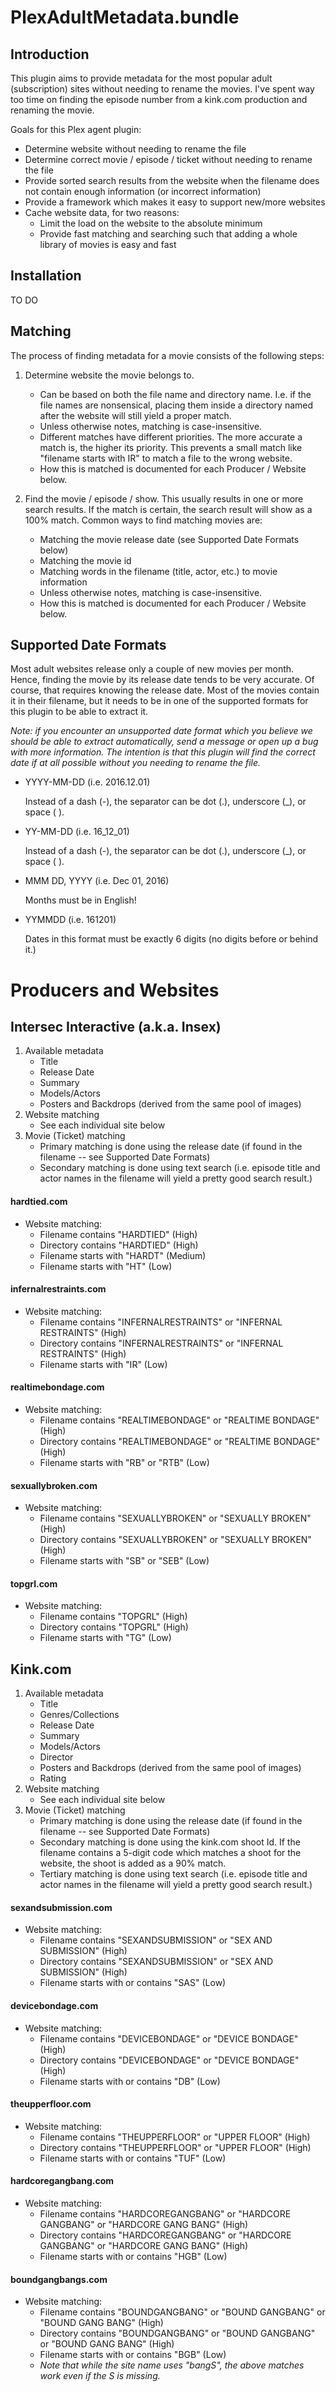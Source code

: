 PlexAdultMetadata.bundle
========================

## Introduction

This plugin aims to provide metadata for the most popular adult (subscription) sites without needing to rename
the movies.  I've spent way too time on finding the episode number from a kink.com production and renaming the movie.

Goals for this Plex agent plugin:
* Determine website without needing to rename the file
* Determine correct movie / episode / ticket without needing to rename the file
* Provide sorted search results from the website when the filename does not contain enough information (or incorrect information)
* Provide a framework which makes it easy to support new/more websites
* Cache website data, for two reasons:
  * Limit the load on the website to the absolute minimum
  * Provide fast matching and searching such that adding a whole library of movies is easy and fast


## Installation

TO DO


## Matching

The process of finding metadata for a movie consists of the following steps:

1. Determine website the movie belongs to.
   * Can be based on both the file name and directory name. I.e. if the file names are nonsensical, placing them inside
     a directory named after the website will still yield a proper match.
   * Unless otherwise notes, matching is case-insensitive.
   * Different matches have different priorities.  The more accurate a match is, the higher its priority.  This
     prevents a small match like "filename starts with IR" to match a file to the wrong website.
   * How this is matched is documented for each Producer / Website below.

2. Find the movie / episode / show.  This usually results in one or more search results.  If the match is certain,
   the search result will show as a 100% match.  Common ways to find matching movies are:
   * Matching the movie release date (see Supported Date Formats below)
   * Matching the movie id
   * Matching words in the filename (title, actor, etc.) to movie information
   * Unless otherwise notes, matching is case-insensitive.
   * How this is matched is documented for each Producer / Website below.


## Supported Date Formats

Most adult websites release only a couple of new movies per month.  Hence, finding the movie by its release
date tends to be very accurate.  Of course, that requires knowing the release date.  Most of the movies contain
it in their filename, but it needs to be in one of the supported formats for this plugin to be able to extract it.

*Note: if you encounter an unsupported date format which you believe we should be able to extract automatically,
send a message or open up a bug with more information.  The intention is that this plugin will find the correct
date if at all possible without you needing to rename the file.*

* YYYY-MM-DD (i.e. 2016.12.01)
  
  Instead of a dash (-), the separator can be dot (.), underscore (_), or space ( ).
  
* YY-MM-DD (i.e. 16_12_01)
  
  Instead of a dash (-), the separator can be dot (.), underscore (_), or space ( ).
  
* MMM DD, YYYY (i.e. Dec 01, 2016)

  Months must be in English!
  
* YYMMDD (i.e. 161201)

  Dates in this format must be exactly 6 digits (no digits before or behind it.)


Producers and Websites
======================

## Intersec Interactive (a.k.a. Insex)

1. Available metadata
   * Title
   * Release Date
   * Summary
   * Models/Actors
   * Posters and Backdrops (derived from the same pool of images)
1. Website matching
   * See each individual site below
1. Movie (Ticket) matching
   * Primary matching is done using the release date (if found in the filename -- see Supported Date Formats)
   * Secondary matching is done using text search (i.e. episode title and actor names in the filename will yield
     a pretty good search result.)
 

#### hardtied.com
* Website matching:
  * Filename contains "HARDTIED" (High)
  * Directory contains "HARDTIED" (High)
  * Filename starts with "HARDT" (Medium)
  * Filename starts with "HT" (Low)

#### infernalrestraints.com
* Website matching:
  * Filename contains "INFERNALRESTRAINTS" or "INFERNAL RESTRAINTS" (High)
  * Directory contains "INFERNALRESTRAINTS" or "INFERNAL RESTRAINTS" (High)
  * Filename starts with "IR" (Low)

#### realtimebondage.com
* Website matching:
  * Filename contains "REALTIMEBONDAGE" or "REALTIME BONDAGE" (High)
  * Directory contains "REALTIMEBONDAGE" or "REALTIME BONDAGE" (High)
  * Filename starts with "RB" or "RTB" (Low)

#### sexuallybroken.com
* Website matching:
  * Filename contains "SEXUALLYBROKEN" or "SEXUALLY BROKEN" (High)
  * Directory contains "SEXUALLYBROKEN" or "SEXUALLY BROKEN" (High)
  * Filename starts with "SB" or "SEB" (Low)

#### topgrl.com
* Website matching:
  * Filename contains "TOPGRL" (High)
  * Directory contains "TOPGRL" (High)
  * Filename starts with "TG" (Low)


## Kink.com

1. Available metadata
   * Title
   * Genres/Collections
   * Release Date
   * Summary
   * Models/Actors
   * Director
   * Posters and Backdrops (derived from the same pool of images)
   * Rating
1. Website matching
   * See each individual site below
1. Movie (Ticket) matching
   * Primary matching is done using the release date (if found in the filename -- see Supported Date Formats)
   * Secondary matching is done using the kink.com shoot Id.  If the filename contains a 5-digit code which matches a
     shoot for the website, the shoot is added as a 90% match.
   * Tertiary matching is done using text search (i.e. episode title and actor names in the filename will yield
     a pretty good search result.)
 

#### sexandsubmission.com
* Website matching:
  * Filename contains "SEXANDSUBMISSION" or "SEX AND SUBMISSION" (High)
  * Directory contains "SEXANDSUBMISSION" or "SEX AND SUBMISSION" (High)
  * Filename starts with or contains "SAS" (Low)

#### devicebondage.com
* Website matching:
  * Filename contains "DEVICEBONDAGE" or "DEVICE BONDAGE" (High)
  * Directory contains "DEVICEBONDAGE" or "DEVICE BONDAGE" (High)
  * Filename starts with or contains "DB" (Low)

#### theupperfloor.com
* Website matching:
  * Filename contains "THEUPPERFLOOR" or "UPPER FLOOR" (High)
  * Directory contains "THEUPPERFLOOR" or "UPPER FLOOR" (High)
  * Filename starts with or contains "TUF" (Low)

#### hardcoregangbang.com
* Website matching:
  * Filename contains "HARDCOREGANGBANG" or "HARDCORE GANGBANG" or "HARDCORE GANG BANG" (High)
  * Directory contains "HARDCOREGANGBANG" or "HARDCORE GANGBANG" or "HARDCORE GANG BANG" (High)
  * Filename starts with or contains "HGB" (Low)

#### boundgangbangs.com
* Website matching:
  * Filename contains "BOUNDGANGBANG" or "BOUND GANGBANG" or "BOUND GANG BANG" (High)
  * Directory contains "BOUNDGANGBANG" or "BOUND GANGBANG" or "BOUND GANG BANG" (High)
  * Filename starts with or contains "BGB" (Low)
  * *Note that while the site name uses "bangS", the above matches work even if the S is missing.*
